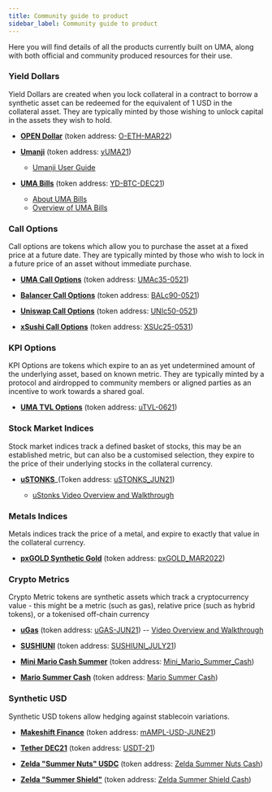 ```yaml
---
title: Community guide to product
sidebar_label: Community guide to product
---
```

Here you will find details of all the products currently built on UMA, along with both official and community produced resources for their use. 

### Yield Dollars

Yield Dollars are created when you lock collateral in a contract to borrow a synthetic asset can be redeemed for the equivalent of 1 USD in the collateral asset.  They are typically minted by those wishing to unlock capital in the assets they wish to hold.
 *  [**OPEN Dollar**](https://ydollar.opendao.io/) (token address: [O-ETH-MAR22](https://etherscan.io/token/0xd7e6012385e98e9d40e294fc2fb23886f5446846)) 

  - [**Umanji**](https://umanji.xyz) (token address: [yUMA21](https://etherscan.io/token/0x3108c33b6fb38efedaefd8b5f7ca01d5f5c7372d))
     * [Umanji User Guide](https://machinalabs.medium.com/umanji-user-guide-dc115f77b079)

 -  [**UMA Bills**](https://umabills.com/) (token address: [YD-BTC-DEC21](https://etherscan.io/token/0x68555bc772ad33be7a761168d7d9874cfc369b83))
    * [About UMA Bills](https://umabills.com/about)
    * [Overview of UMA Bills](https://medium.com/@eric.baleine/minting-yield-dollars-guide-of-umabills-eceafe973f9b)
<!--- - Synthetic XIO (sXIO) -->

### Call Options

Call options are tokens which allow you to purchase the asset at a fixed price at a future date.  They are typically minted by those who wish to lock in a future price of an asset without immediate purchase.
 - [**UMA Call Options**](https://mysynths.finance/) (token address: [UMAc35-0521](https://etherscan.io/token/0xa6e3454fec677772dd771788a079355e43910638))
 
 - [**Balancer Call Options**](https://mysynths.finance/) (token address: [BALc90-0521](https://etherscan.io/token/0x42119d96bbc436b083deaee3be5c78bf41bce76c))
 - [**Uniswap Call Options**](https://mysynths.finance/) (token address: [UNIc50-0521](https://etherscan.io/token/0x561a4717537ff4af5c687328c0f7e90a319705c0))
 - [**xSushi Call Options**](https://mysynths.finance/) (token address: [XSUc25-0531](https://etherscan.io/address/0xb2aea0de92acff7e1146333f776db42e5d004128))

### KPI Options

KPI Options are tokens which expire to an as yet undetermined amount of the underlying asset, based on known metric.  They are typically minted by a protocol and airdropped to community members or aligned parties as an incentive to work towards a shared goal.

 - [**UMA TVL Options**](https://claim.umaproject.org/) (token address: [uTVL-0621](https://etherscan.io/token/0x21ae9e080a53ab98cc1266ed1c8cc27ffd3256d5))
<!--- Aragon Migration KPI Options
<!- DIGG Rebase KPI Options --->

###  Stock Market Indices

Stock market indices track a defined basket of  stocks, this may be an established metric, but can also be a customised selection, they expire to the price of their underlying stocks in the collateral currency.

 - **[uSTONKS](https://degenerative.finance/asset/ustonks)**_(Token address: [uSTONKS_JUN21](https://etherscan.io/token/0x20f8d43672cfd78c471972c737134b5dcb700dd8))

     * [uStonks Video Overview and Walkthrough](https://www.youtube.com/watch?v=5yk8dSp9HpU)
     

### Metals Indices

Metals indices track the price of a metal, and expire to exactly that value in the collateral currency.
 - [**pxGOLD Synthetic Gold**](app.perlinx.finance) (token address: [pxGOLD_MAR2022](https://etherscan.io/token/0x5247c0db4044fb6f97f32c7e1b48758019a5a912))

### Crypto Metrics
Crypto Metric tokens are synthetic assets which track a cryptocurrency value - this might be a metric (such as gas), relative price (such as hybrid tokens), or a tokenised off-chain currency
 - **[uGas](https://degenerative.finance/asset/ugas)** (token address: [uGAS-JUN21](https://etherscan.io/token/0xa6b9d7e3d76cf23549293fb22c488e0ea591a44e))
 -- [Video Overview and Walkthrough](https://www.youtube.com/watch?v=BT-OF7l0t8I&t=6s)
 - [**SUSHIUNI**](https://tvlsnacks.finance/) (token address: [SUSHIUNI_JULY21](https://etherscan.io/token/0x43145836a4830d1a9e303dee2a301765e3f66429))
 - [**Mini Mario Cash Summer**](https://mario.cash/) (token address: [Mini_Mario_Summer_Cash](https://etherscan.io/token/0x8104c9f13118320eefe5fbea8a44d600b85981ef))

 - **[Mario Summer Cash](https://mario.cash/)** (token address: [Mario Summer Cash](https://etherscan.io/token/0xd375d21f5eb95f7c31fc49a7251ceab341dac1ca))


### Synthetic USD

Synthetic USD tokens allow hedging against stablecoin variations. 

 - [**Makeshift Finance**](https://makeshift.finance/) (token address: [mAMPL-USD-JUNE21](https://etherscan.io/token/0x9ddd23adcc2ce37bbdb53998eb7170c354fddf0b))


 - [**Tether DEC21**](makeshift.finance) (token address: [USDT-21](https://etherscan.io/token/0x1cb38a02f9483577ae7672cdc366823292b370c2))

 - [**Zelda "Summer Nuts" USDC**](https://zelda.cash/) (token address: [Zelda Summer Nuts Cash](https://etherscan.io/token/0xa48920cc1ad85d8ea13af5d7be180c0338c306dd))



 - **[Zelda "Summer Shield"](https://zelda.cash/)** (token address:  [Zelda Summer Shield Cash](https://etherscan.io/token/0xc031d8f198f64eadb00ea3b9a0bb114ba49b52d3))